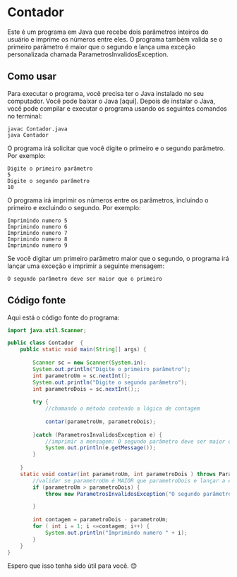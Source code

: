 # Contador
Este é um programa em Java que recebe dois parâmetros inteiros do usuário e imprime os números entre eles. O programa também valida se o primeiro parâmetro é maior que o segundo e lança uma exceção personalizada chamada ParametrosInvalidosException.

## Como usar
Para executar o programa, você precisa ter o Java instalado no seu computador. Você pode baixar o Java [aqui]. Depois de instalar o Java, você pode compilar e executar o programa usando os seguintes comandos no terminal:

```
javac Contador.java
java Contador
```

O programa irá solicitar que você digite o primeiro e o segundo parâmetro. Por exemplo:

```
Digite o primeiro parâmetro
5
Digite o segundo parâmetro
10
```

O programa irá imprimir os números entre os parâmetros, incluindo o primeiro e excluindo o segundo. Por exemplo:

```
Imprimindo numero 5
Imprimindo numero 6
Imprimindo numero 7
Imprimindo numero 8
Imprimindo numero 9
```

Se você digitar um primeiro parâmetro maior que o segundo, o programa irá lançar uma exceção e imprimir a seguinte mensagem:

```
O segundo parâmetro deve ser maior que o primeiro
```

## Código fonte
Aqui está o código fonte do programa:

```java
import java.util.Scanner;

public class Contador  {
    public static void main(String[] args) {
		
		Scanner sc = new Scanner(System.in);
		System.out.println("Digite o primeiro parâmetro");
		int parametroUm = sc.nextInt();
		System.out.println("Digite o segundo parâmetro");
		int parametroDois = sc.nextInt();;
		
		try {
			//chamando o método contendo a lógica de contagem
			
			contar(parametroUm, parametroDois);
		
		}catch (ParametrosInvalidosException e) {
			//imprimir a mensagem: O segundo parâmetro deve ser maior que o primeiro
			System.out.println(e.getMessage());
		}
		
	}
	static void contar(int parametroUm, int parametroDois ) throws ParametrosInvalidosException {
		//validar se parametroUm é MAIOR que parametroDois e lançar a exceção
		if (parametroUm > parametroDois) {
			throw new ParametrosInvalidosException("O segundo parâmetro deve ser maior que o primeiro");

		}
		
		int contagem = parametroDois - parametroUm;
		for ( int i = 1; i <=contagem; i++) {
            System.out.println("Imprimindo numero " + i);
        }
	}
}
```

Espero que isso tenha sido útil para você. 😊
